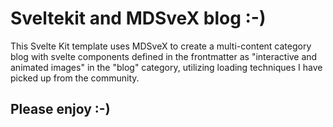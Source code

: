 # Sveltekit and MDSveX blog :-)

This Svelte Kit template uses MDSveX to create a multi-content category blog with svelte components defined in the frontmatter as "interactive and animated images" in the "blog" category, utilizing loading techniques I have picked up from the community.

## Please enjoy :-)